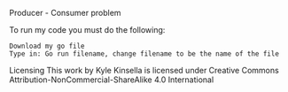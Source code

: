 Producer - Consumer problem

To run my code you must do the following:

    Download my go file
    Type in: Go run filename, change filename to be the name of the file


Licensing
This work by Kyle Kinsella is licensed under Creative Commons Attribution-NonCommercial-ShareAlike 4.0 International